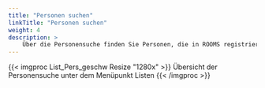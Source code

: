 ```yaml
---
title: "Personen suchen"
linkTitle: "Personen suchen"
weight: 4
description: >
    Über die Personensuche finden Sie Personen, die in ROOMS registriert sind. Dazu gehören Mitarbeitende sowie Teilnehmende. Hierüber lassen sich Kontaktdetails und firmenspezifische Informationen, wie Personalnummern, einsehen und bearbeiten.
---
```

{{< imgproc List_Pers_geschw Resize "1280x" >}}
Übersicht der Personensuche unter dem Menüpunkt Listen
{{< /imgproc >}}
